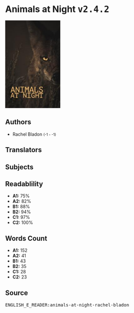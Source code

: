 # Animals at Night <kbd>v2.4.2</kbd>

![](./cover.medium.jpg "")

## Authors


 - Rachel Bladon <small>(-1 - -1)</small>

## Translators



## Subjects



## Readablility


 - **A1:** 75%
 - **A2:** 82%
 - **B1:** 88%
 - **B2:** 94%
 - **C1:** 97%
 - **C2:** 100%

## Words Count


 - **A1:** 152
 - **A2:** 41
 - **B1:** 43
 - **B2:** 35
 - **C1:** 28
 - **C2:** 23

## Source


<kbd>ENGLISH_E_READER:animals-at-night-rachel-bladon</kbd>
